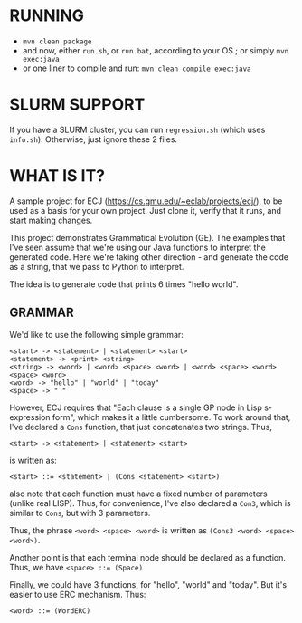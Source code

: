 RUNNING
=======
- `mvn clean package`
- and now, either `run.sh`, or `run.bat`, according to your OS ; or simply `mvn exec:java`
- or one liner to compile and run: `mvn clean compile exec:java`


SLURM SUPPORT
=============

If you have a SLURM cluster, you can run `regression.sh` (which uses `info.sh`).
Otherwise, just ignore these 2 files.


WHAT IS IT?
===========
A sample project for ECJ (https://cs.gmu.edu/~eclab/projects/ecj/), to be used as a basis for your own project.
Just clone it, verify that it runs, and start making changes.

This project demonstrates Grammatical Evolution (GE). The examples that I've seen assume that we're using our Java
functions to interpret the generated code. Here we're taking other direction - and generate the code as a string, that
we pass to Python to interpret.

The idea is to generate code that prints 6 times "hello world".

GRAMMAR
-------
We'd like to use the following simple grammar:

    <start> -> <statement> | <statement> <start>
    <statement> -> <print> <string>
    <string> -> <word> | <word> <space> <word> | <word> <space> <word> <space> <word>
    <word> -> "hello" | "world" | "today"
    <space> -> " "

However, ECJ requires that "Each clause is a single GP node in Lisp s-expression form", which makes it a little 
cumbersome. To work around that, I've declared a `Cons` function, that just concatenates two strings. Thus,

    <start> -> <statement> | <statement> <start>

is written as:

    <start> ::= <statement> | (Cons <statement> <start>)

also note that each function must have a fixed number of parameters (unlike real LISP). Thus, for convenience, I've also 
declared a `Con3`, which is similar to `Cons`, but with 3 parameters.

Thus, the phrase `<word> <space> <word>` is written as `(Cons3 <word> <space> <word>)`.

Another point is that each terminal node should be declared as a function. Thus, we have `<space> ::= (Space)`

Finally, we could have 3 functions, for "hello", "world" and "today". But it's easier to use ERC mechanism. Thus:

    <word> ::= (WordERC)



